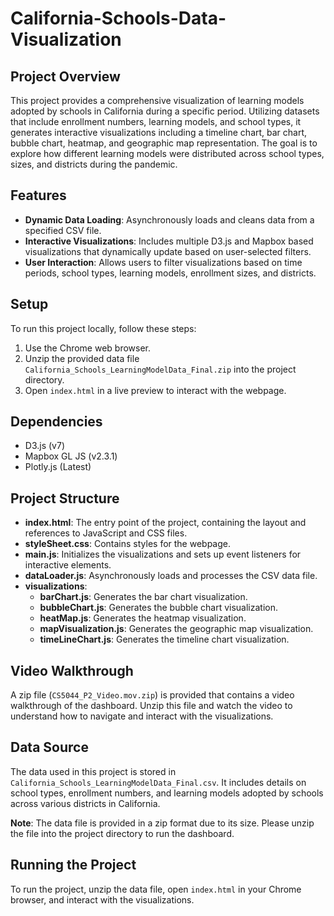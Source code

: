 # California-Schools-Data-Visualization

## Project Overview
This project provides a comprehensive visualization of learning models adopted by schools in California during a specific period. Utilizing datasets that include enrollment numbers, learning models, and school types, it generates interactive visualizations including a timeline chart, bar chart, bubble chart, heatmap, and geographic map representation. The goal is to explore how different learning models were distributed across school types, sizes, and districts during the pandemic.

## Features
- **Dynamic Data Loading**: Asynchronously loads and cleans data from a specified CSV file.
- **Interactive Visualizations**: Includes multiple D3.js and Mapbox based visualizations that dynamically update based on user-selected filters.
- **User Interaction**: Allows users to filter visualizations based on time periods, school types, learning models, enrollment sizes, and districts.

## Setup
To run this project locally, follow these steps:
1. Use the Chrome web browser.
2. Unzip the provided data file `California_Schools_LearningModelData_Final.zip` into the project directory.
3. Open `index.html` in a live preview to interact with the webpage.

## Dependencies
- D3.js (v7)
- Mapbox GL JS (v2.3.1)
- Plotly.js (Latest)

## Project Structure
- **index.html**: The entry point of the project, containing the layout and references to JavaScript and CSS files.
- **styleSheet.css**: Contains styles for the webpage.
- **main.js**: Initializes the visualizations and sets up event listeners for interactive elements.
- **dataLoader.js**: Asynchronously loads and processes the CSV data file.
- **visualizations**:
  - **barChart.js**: Generates the bar chart visualization.
  - **bubbleChart.js**: Generates the bubble chart visualization.
  - **heatMap.js**: Generates the heatmap visualization.
  - **mapVisualization.js**: Generates the geographic map visualization.
  - **timeLineChart.js**: Generates the timeline chart visualization.
    
## Video Walkthrough
A zip file (`CS5044_P2_Video.mov.zip`) is provided that contains a video walkthrough of the dashboard. Unzip this file and watch the video to understand how to navigate and interact with the visualizations.

## Data Source
The data used in this project is stored in `California_Schools_LearningModelData_Final.csv`. It includes details on school types, enrollment numbers, and learning models adopted by schools across various districts in California.

**Note**: The data file is provided in a zip format due to its size. Please unzip the file into the project directory to run the dashboard.

## Running the Project
To run the project, unzip the data file, open `index.html` in your Chrome browser, and interact with the visualizations.
